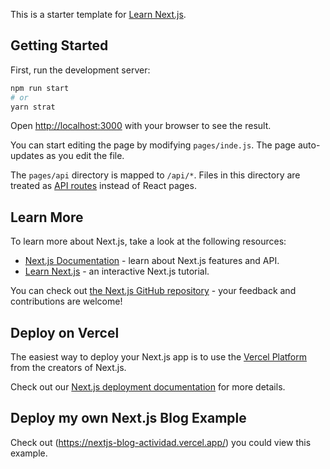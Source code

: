 This is a starter template for [Learn Next.js](https://nextjs.org/learn).
## Getting Started

First, run the development server:

```bash
npm run start
# or
yarn strat
```

Open [http://localhost:3000](http://localhost:3000) with your browser to see the result.

You can start editing the page by modifying `pages/inde.js`. The page auto-updates as you edit the file.



The `pages/api` directory is mapped to `/api/*`. Files in this directory are treated as [API routes](https://nextjs.org/docs/api-routes/introduction) instead of React pages.

## Learn More

To learn more about Next.js, take a look at the following resources:

- [Next.js Documentation](https://nextjs.org/docs) - learn about Next.js features and API.
- [Learn Next.js](https://nextjs.org/learn) - an interactive Next.js tutorial.

You can check out [the Next.js GitHub repository](https://github.com/isactes/nextjs-blog) - your feedback and contributions are welcome!

## Deploy on Vercel

The easiest way to deploy your Next.js app is to use the [Vercel Platform](https://vercel.com/new?utm_medium=default-template&filter=next.js&utm_source=create-next-app&utm_campaign=create-next-app-readme) from the creators of Next.js.

Check out our [Next.js deployment documentation](https://nextjs.org/docs/deployment) for more details.

## Deploy my own Next.js Blog Example
Check out  (https://nextjs-blog-actividad.vercel.app/) you  could view this example.
